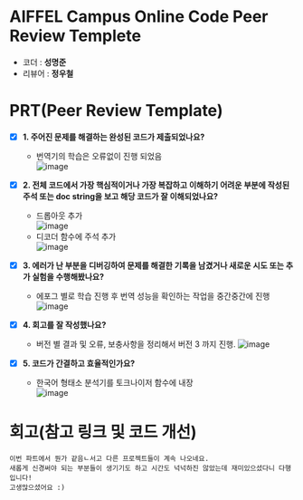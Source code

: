 # AIFFEL Campus Online Code Peer Review Templete
- 코더 : __성명준__
- 리뷰어 : __정우철__


# PRT(Peer Review Template)
- [X]  **1. 주어진 문제를 해결하는 완성된 코드가 제출되었나요?**
    - 번역기의 학습은 오류없이 진행 되었음  
    ![image](https://github.com/user-attachments/assets/db9e934f-4298-444a-9200-508b496f9176)

    
- [X]  **2. 전체 코드에서 가장 핵심적이거나 가장 복잡하고 이해하기 어려운 부분에 작성된 
주석 또는 doc string을 보고 해당 코드가 잘 이해되었나요?**
    - 드롭아웃 추가  
    ![image](https://github.com/user-attachments/assets/0a5dd643-ba6d-480e-99bb-88ebacfc6fa8)
    - 디코더 함수에 주석 추가  
      ![image](https://github.com/user-attachments/assets/327404df-47f7-4fc1-9094-1807630f2eee)


        
- [X]  **3. 에러가 난 부분을 디버깅하여 문제를 해결한 기록을 남겼거나
새로운 시도 또는 추가 실험을 수행해봤나요?**
    - 에포그 별로 학습 진행 후 번역 성능을 확인하는 작업을 중간중간에 진행
    ![image](https://github.com/user-attachments/assets/713a1124-72b4-4979-86ce-d7a00b972c66)

        
- [X]  **4. 회고를 잘 작성했나요?**
    - 버전 별 결과 및 오류, 보충사항을 정리해서 버전 3 까지 진행.
    ![image](https://github.com/user-attachments/assets/6a85e415-776e-4b33-81e6-cceec56ef2d0)

        
- [X]  **5. 코드가 간결하고 효율적인가요?**
    - 한국어 형태소 분석기를 토크나이저 함수에 내장  
    ![image](https://github.com/user-attachments/assets/c6bde67e-2c43-4ca0-b3a7-75f982a14860)

    

# 회고(참고 링크 및 코드 개선)
```
이번 파트에서 뭔가 같음ㄴ서고 다른 프로젝트들이 계속 나오네요.
새롭게 신경써야 되는 부분들이 생기기도 하고 시간도 넉넉하진 않았는데 재미있으셨다니 다행입니다!
고생많으셨어요 :)
```
